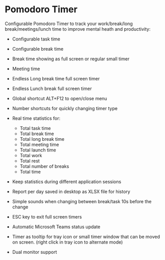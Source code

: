 # Pomodoro Timer
Configurable Pomodoro Timer to track
your work/break/long break/meetings/lunch time to
improve mental heath and productivity:

- Configurable task time

- Configurable break time
 
- Break time showing as full screen or regular small timer

- Meeting time

- Endless Long break time full screen timer

- Endless Lunch break full screen timer

- Global shortcut ALT+F12 to open/close menu

- Number shortcuts for quickly changing timer type

- Real time statistics for:
	- Total task time
	- Total break time
	- Total long break time
	- Total meeting time
	- Total launch time
	- Total work
	- Total rest
	- Total number of breaks
	- Total time
	
- Keep statistics during different application sessions

- Report per day saved in desktop as XLSX file for history

- Simple sounds when changing between break/task 10s before the change

- ESC key to exit full screen timers

- Automatic Microsoft Teams status update

- Timer as tooltip for tray icon or small timer window that can be moved on screen. (right click in tray icon to alternate mode)

- Dual monitor support